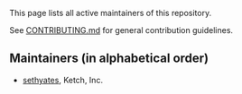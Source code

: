 This page lists all active maintainers of this repository. 

See [CONTRIBUTING.md](https://github.com/ketch-com/orlop/blob/master/.github/CONTRIBUTING.md)
for general contribution guidelines.

## Maintainers (in alphabetical order)
- [sethyates](https://github.com/sethyates), Ketch, Inc.
